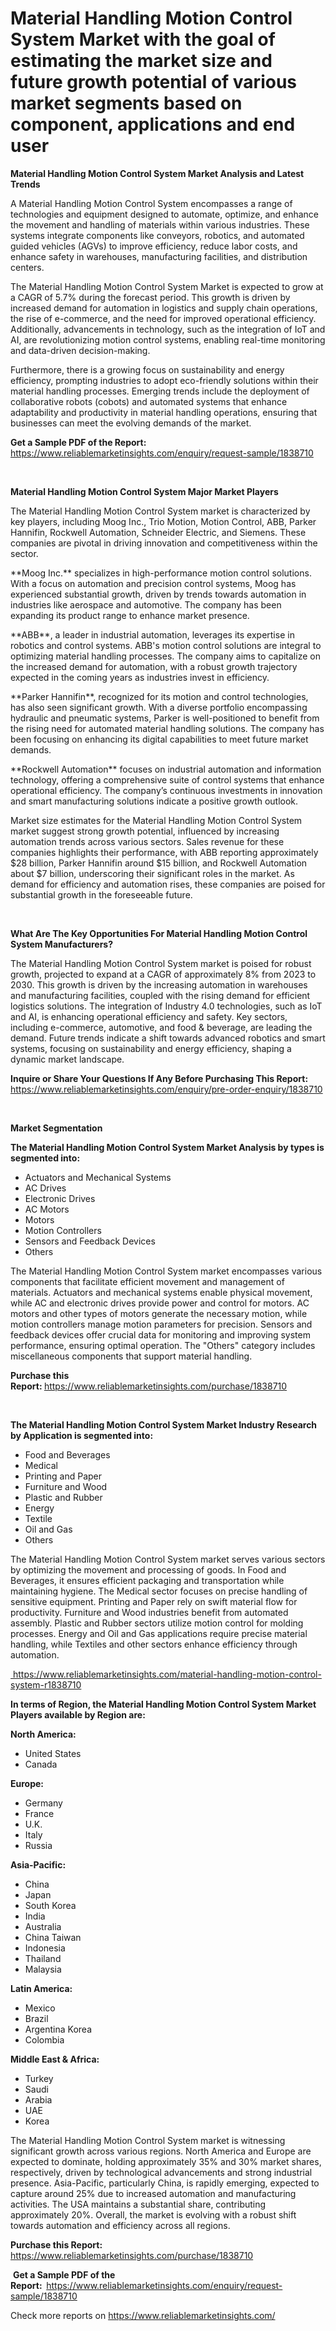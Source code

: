 <p><h1>Material Handling Motion Control System Market with the goal of estimating the market size and future growth potential of various market segments based on component, applications and end user</h1></p><p><strong>Material Handling Motion Control System Market Analysis and Latest Trends</strong></p>
<p><p>A Material Handling Motion Control System encompasses a range of technologies and equipment designed to automate, optimize, and enhance the movement and handling of materials within various industries. These systems integrate components like conveyors, robotics, and automated guided vehicles (AGVs) to improve efficiency, reduce labor costs, and enhance safety in warehouses, manufacturing facilities, and distribution centers.</p><p>The Material Handling Motion Control System Market is expected to grow at a CAGR of 5.7% during the forecast period. This growth is driven by increased demand for automation in logistics and supply chain operations, the rise of e-commerce, and the need for improved operational efficiency. Additionally, advancements in technology, such as the integration of IoT and AI, are revolutionizing motion control systems, enabling real-time monitoring and data-driven decision-making. </p><p>Furthermore, there is a growing focus on sustainability and energy efficiency, prompting industries to adopt eco-friendly solutions within their material handling processes. Emerging trends include the deployment of collaborative robots (cobots) and automated systems that enhance adaptability and productivity in material handling operations, ensuring that businesses can meet the evolving demands of the market.</p></p>
<p><strong>Get a Sample PDF of the Report:&nbsp;</strong> <a href="https://www.reliablemarketinsights.com/enquiry/request-sample/1838710?utm_campaign=1937&utm_medium=2&utm_source=Github&utm_content=ia&utm_term=28022025&utm_id=material-handling-motion-control-system">https://www.reliablemarketinsights.com/enquiry/request-sample/1838710</a></p>
<p>&nbsp;</p>
<p><strong>Material Handling Motion Control System Major Market Players</strong></p>
<p><p>The Material Handling Motion Control System market is characterized by key players, including Moog Inc., Trio Motion, Motion Control, ABB, Parker Hannifin, Rockwell Automation, Schneider Electric, and Siemens. These companies are pivotal in driving innovation and competitiveness within the sector.</p><p>**Moog Inc.** specializes in high-performance motion control solutions. With a focus on automation and precision control systems, Moog has experienced substantial growth, driven by trends towards automation in industries like aerospace and automotive. The company has been expanding its product range to enhance market presence.</p><p>**ABB**, a leader in industrial automation, leverages its expertise in robotics and control systems. ABB's motion control solutions are integral to optimizing material handling processes. The company aims to capitalize on the increased demand for automation, with a robust growth trajectory expected in the coming years as industries invest in efficiency.</p><p>**Parker Hannifin**, recognized for its motion and control technologies, has also seen significant growth. With a diverse portfolio encompassing hydraulic and pneumatic systems, Parker is well-positioned to benefit from the rising need for automated material handling solutions. The company has been focusing on enhancing its digital capabilities to meet future market demands.</p><p>**Rockwell Automation** focuses on industrial automation and information technology, offering a comprehensive suite of control systems that enhance operational efficiency. The company’s continuous investments in innovation and smart manufacturing solutions indicate a positive growth outlook.</p><p>Market size estimates for the Material Handling Motion Control System market suggest strong growth potential, influenced by increasing automation trends across various sectors. Sales revenue for these companies highlights their performance, with ABB reporting approximately $28 billion, Parker Hannifin around $15 billion, and Rockwell Automation about $7 billion, underscoring their significant roles in the market. As demand for efficiency and automation rises, these companies are poised for substantial growth in the foreseeable future.</p></p>
<p>&nbsp;</p>
<p><strong>What Are The Key Opportunities For Material Handling Motion Control System Manufacturers?</strong></p>
<p><p>The Material Handling Motion Control System market is poised for robust growth, projected to expand at a CAGR of approximately 8% from 2023 to 2030. This growth is driven by the increasing automation in warehouses and manufacturing facilities, coupled with the rising demand for efficient logistics solutions. The integration of Industry 4.0 technologies, such as IoT and AI, is enhancing operational efficiency and safety. Key sectors, including e-commerce, automotive, and food & beverage, are leading the demand. Future trends indicate a shift towards advanced robotics and smart systems, focusing on sustainability and energy efficiency, shaping a dynamic market landscape.</p></p>
<p><strong>Inquire or Share Your Questions If Any Before Purchasing This Report:</strong> <a href="https://www.reliablemarketinsights.com/enquiry/pre-order-enquiry/1838710?utm_campaign=1937&utm_medium=2&utm_source=Github&utm_content=ia&utm_term=28022025&utm_id=material-handling-motion-control-system">https://www.reliablemarketinsights.com/enquiry/pre-order-enquiry/1838710</a></p>
<p>&nbsp;</p>
<p><strong>Market Segmentation</strong></p>
<p><strong>The Material Handling Motion Control System Market Analysis by types is segmented into:</strong></p>
<p><ul><li>Actuators and Mechanical Systems</li><li>AC Drives</li><li>Electronic Drives</li><li>AC Motors</li><li>Motors</li><li>Motion Controllers</li><li>Sensors and Feedback Devices</li><li>Others</li></ul></p>
<p><p>The Material Handling Motion Control System market encompasses various components that facilitate efficient movement and management of materials. Actuators and mechanical systems enable physical movement, while AC and electronic drives provide power and control for motors. AC motors and other types of motors generate the necessary motion, while motion controllers manage motion parameters for precision. Sensors and feedback devices offer crucial data for monitoring and improving system performance, ensuring optimal operation. The "Others" category includes miscellaneous components that support material handling.</p></p>
<p><strong>Purchase this Report:&nbsp;</strong><a href="https://www.reliablemarketinsights.com/purchase/1838710?utm_campaign=1937&utm_medium=2&utm_source=Github&utm_content=ia&utm_term=28022025&utm_id=material-handling-motion-control-system">https://www.reliablemarketinsights.com/purchase/1838710</a></p>
<p>&nbsp;</p>
<p><strong>The Material Handling Motion Control System Market Industry Research by Application is segmented into:</strong></p>
<p><ul><li>Food and Beverages</li><li>Medical</li><li>Printing and Paper</li><li>Furniture and Wood</li><li>Plastic and Rubber</li><li>Energy</li><li>Textile</li><li>Oil and Gas</li><li>Others</li></ul></p>
<p><p>The Material Handling Motion Control System market serves various sectors by optimizing the movement and processing of goods. In Food and Beverages, it ensures efficient packaging and transportation while maintaining hygiene. The Medical sector focuses on precise handling of sensitive equipment. Printing and Paper rely on swift material flow for productivity. Furniture and Wood industries benefit from automated assembly. Plastic and Rubber sectors utilize motion control for molding processes. Energy and Oil and Gas applications require precise material handling, while Textiles and other sectors enhance efficiency through automation.</p></p>
<p><a href="https://www.reliablemarketinsights.com/material-handling-motion-control-system-r1838710?utm_campaign=1937&utm_medium=2&utm_source=Github&utm_content=ia&utm_term=28022025&utm_id=material-handling-motion-control-system">&nbsp;https://www.reliablemarketinsights.com/material-handling-motion-control-system-r1838710</a></p>
<p><strong>In terms of Region, the Material Handling Motion Control System Market Players available by Region are:</strong></p>
<p>
    <p> <strong> North America: </strong>
        <ul>
            <li>United States</li>
            <li>Canada</li>
        </ul>
        </p> 
    <p> <strong> Europe: </strong>
        <ul>
            <li>Germany</li>
            <li>France</li>
            <li>U.K.</li>
            <li>Italy</li>
            <li>Russia</li>
        </ul>
        </p> 
    <p> <strong> Asia-Pacific: </strong>
        <ul>
            <li>China</li>
            <li>Japan</li>
            <li>South Korea</li>
            <li>India</li>
            <li>Australia</li>
            <li>China Taiwan</li>
            <li>Indonesia</li>
            <li>Thailand</li>
            <li>Malaysia</li>
        </ul>
        </p> 
    <p> <strong> Latin America: </strong>
        <ul>
            <li>Mexico</li>
            <li>Brazil</li>
            <li>Argentina Korea</li>
            <li>Colombia</li>
        </ul>
        </p> 
    <p> <strong> Middle East & Africa: </strong>
        <ul>
            <li>Turkey</li>
            <li>Saudi</li>
            <li>Arabia</li>
            <li>UAE</li>
            <li>Korea</li>
        </ul>
    </p>
    </p>
<p><p>The Material Handling Motion Control System market is witnessing significant growth across various regions. North America and Europe are expected to dominate, holding approximately 35% and 30% market shares, respectively, driven by technological advancements and strong industrial presence. Asia-Pacific, particularly China, is rapidly emerging, expected to capture around 25% due to increased automation and manufacturing activities. The USA maintains a substantial share, contributing approximately 20%. Overall, the market is evolving with a robust shift towards automation and efficiency across all regions.</p></p>
<p><strong>Purchase this Report: </strong><a href="https://www.reliablemarketinsights.com/purchase/1838710?utm_campaign=1937&utm_medium=2&utm_source=Github&utm_content=ia&utm_term=28022025&utm_id=material-handling-motion-control-system">https://www.reliablemarketinsights.com/purchase/1838710</a></p>
<p>&nbsp;<strong>Get a Sample PDF of the Report:&nbsp;&nbsp;</strong><a href="https://www.reliablemarketinsights.com/enquiry/request-sample/1838710?utm_campaign=1937&utm_medium=2&utm_source=Github&utm_content=ia&utm_term=28022025&utm_id=material-handling-motion-control-system">https://www.reliablemarketinsights.com/enquiry/request-sample/1838710</a></p>
<p><strong></strong></p>
<p>Check more reports on <a href="https://www.reliablemarketinsights.com/?utm_campaign=1937&utm_medium=2&utm_source=Github&utm_content=ia&utm_term=28022025&utm_id=material-handling-motion-control-system">https://www.reliablemarketinsights.com/</a></p>